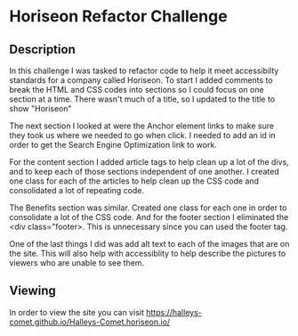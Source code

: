 # Horiseon Refactor Challenge 
 
## Description 

In this challenge I was tasked to refactor code to help it meet accessibilty standards for a company called Horiseon. To start I added comments to break the HTML and CSS codes into sections so I could focus on one section at a time. There wasn't much of a title, so I updated to the title to show "Horiseon"

The next section I looked at were the Anchor element links to make sure they took us where we needed to go when click. I needed to add an id in order to get the Search Engine Optimization link to work. 

For the content section I added article tags to help clean up a lot of the divs, and to keep each of those sections independent of one another. I created one class for each of the articles to help clean up the CSS code and consolidated a lot of repeating code. 

The Benefits section was similar. Created one class for each one in order to consolidate a lot of the CSS code. And for the footer section I eliminated the <div class="footer>. This is unnecessary since you can used the footer tag.

One of the last things I did was add alt text to each of the images that are on the site. This will also help with accessiblity to help describe the pictures to viewers who are unable to see them. 



## Viewing

In order to view the site you can visit https://halleys-comet.github.io/Halleys-Comet.horiseon.io/








